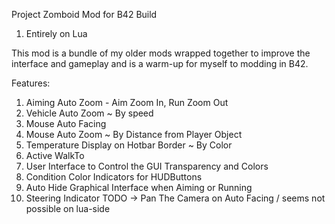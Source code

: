 Project Zomboid Mod for B42 Build
1. Entirely on Lua

This mod is a bundle of my older mods wrapped together to improve the interface and gameplay and is a warm-up for myself to modding in B42. 

Features: 
1. Aiming Auto Zoom - Aim Zoom In, Run Zoom Out 
2. Vehicle Auto Zoom ~ By speed 
3. Mouse Auto Facing 
4. Mouse Auto Zoom ~ By Distance from Player Object 
5. Temperature Display on Hotbar Border ~ By Color 
6. Active WalkTo 
7. User Interface to Control the GUI Transparency and Colors 
8. Condition Color Indicators for HUDButtons 
9. Auto Hide Graphical Interface when Aiming or Running 
10. Steering Indicator
TODO 
-> Pan The Camera on Auto Facing / seems not possible on lua-side 
